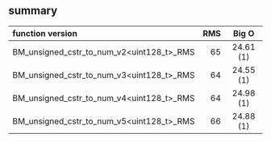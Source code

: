 
## summary

|function version       | RMS                  | Big O                      |
|:----------------------|---------------------:|:--------------------------:|
| BM_unsigned_cstr_to_num_v2<uint128_t>_RMS | 65 | 24.61 (1) |
| BM_unsigned_cstr_to_num_v3<uint128_t>_RMS | 64 | 24.55 (1) |
| BM_unsigned_cstr_to_num_v4<uint128_t>_RMS | 64 | 24.98 (1) |
| BM_unsigned_cstr_to_num_v5<uint128_t>_RMS | 66 | 24.88 (1) |
